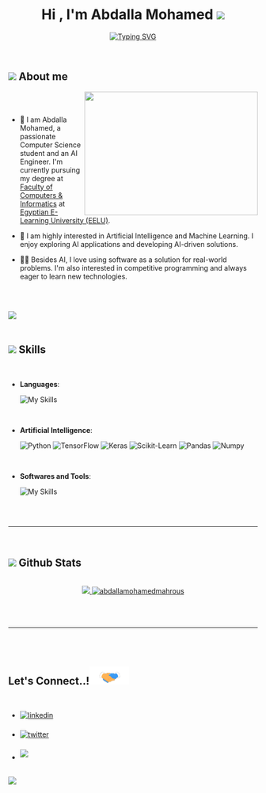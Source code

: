 <h1 align="center"><b>Hi , I'm Abdalla Mohamed </b><img src="https://media.giphy.com/media/hvRJCLFzcasrR4ia7z/giphy.gif" width="35"></h1>

<p align="center">
<a href="https://git.io/typing-svg"><img src="https://readme-typing-svg.demolab.com?font=Fira+Code&pause=1000&width=435&lines=Computer+Sciences+Student;AI+Engineer" alt="Typing SVG" /></a>
</p>

<br>

## <picture><img src = "https://github.com/ahmedbadawihosny/ahmedbadawihosny/blob/main/Images/about_me.gif?raw=true" width = 50px></picture> About me

<picture> 
  <img align="right" src="https://static1.anpoimages.com/wordpress/wp-content/uploads/2023/11/artificial-intelligence.jpg?q=50&fit=crop&w=1100&h=618&dpr=1.5" width ="350px" height="250">
</picture>

<br><br>

- :school: I am Abdalla Mohamed, a passionate Computer Science student and an AI Engineer. I'm currently pursuing my degree at [Faculty of Computers & Informatics](https://www.eelu.edu.eg/academic-affairs/faculties/faculty-computers-and-information-technology) at [Egyptian E-Learning University (EELU)](https://www.eelu.edu.eg/).

- :robot: I am highly interested in Artificial Intelligence and Machine Learning. I enjoy exploring AI applications and developing AI-driven solutions.

- :technologist: Besides AI, I love using software as a solution for real-world problems. I'm also interested in competitive programming and always eager to learn new technologies.

<br>
<br>

<img src="https://user-images.githubusercontent.com/73097560/115834477-dbab4500-a447-11eb-908a-139a6edaec5c.gif"><br><br>

## <img src="https://media2.giphy.com/media/QssGEmpkyEOhBCb7e1/giphy.gif?cid=ecf05e47a0n3gi1bfqntqmob8g9aid1oyj2wr3ds3mg700bl&rid=giphy.gif" width ="25"><b> Skills</b>
<br>

<p align="center">

- **Languages**:
    
  ![My Skills](https://skillicons.dev/icons?i=cpp,java,python,md,mysql)

<br>   

- **Artificial Intelligence**:
  
   ![Python](https://img.shields.io/badge/Python%20-%2314354C.svg?style=for-the-badge&logo=python&logoColor=white)
   ![TensorFlow](https://img.shields.io/badge/TensorFlow%20-%23FF6F00.svg?style=for-the-badge&logo=tensorflow&logoColor=white)
   ![Keras](https://img.shields.io/badge/Keras%20-%23D00000.svg?style=for-the-badge&logo=keras&logoColor=white)
   ![Scikit-Learn](https://img.shields.io/badge/Scikit--Learn%20-%23F7931E.svg?style=for-the-badge&logo=scikit-learn&logoColor=white)
   ![Pandas](https://img.shields.io/badge/Pandas%20-%23150458.svg?style=for-the-badge&logo=pandas&logoColor=white)
   ![Numpy](https://img.shields.io/badge/Numpy%20-%23013243.svg?style=for-the-badge&logo=numpy&logoColor=white)

<br>

- **Softwares and Tools**:

  ![My Skills](https://skillicons.dev/icons?i=vscode,eclipse,idea,tensorflow,pycharm,git,github,linkedin,linux,powershell)

</p>

<br>
<br>

-----

<br>

## <img src="https://media.giphy.com/media/iY8CRBdQXODJSCERIr/giphy.gif" width="35"><b> Github Stats </b>
<br>

<div align="center">

<a href="https://github.com/abdallamohamedmahrous/">
  <img src="https://github-readme-stats.vercel.app/api?username=abdallamohamedmahrous&include_all_commits=true&count_private=true&show_icons=true&line_height=20&title_color=7A7ADB&icon_color=2234AE&text_color=D3D3D3&bg_color=0,000000,130F40" width="450"/>
  <img src="https://github-readme-stats.vercel.app/api/top-langs?username=abdallamohamedmahrous&show_icons=true&locale=en&layout=compact&line_height=20&title_color=7A7ADB&icon_color=2234AE&text_color=D3D3D3&bg_color=0,000000,130F40" width="375"  alt="abdallamohamedmahrous"/>

</a>
</div>

<br>
<br>
<br>

-----

<br>
<br>

## <b> Let's Connect..!</b><img src="https://github.com/0xAbdulKhalid/0xAbdulKhalid/raw/main/assets/mdImages/handshake.gif" width ="80">
<br>
<div align='left'>

<ul>

<li>
<a href="https://www.linkedin.com/in/abdalla-mohamed-0193662b1/" target="_blank">
<img src="https://img.shields.io/badge/linkedin:  0xabdulkhalid-%2300acee.svg?color=405DE6&style=for-the-badge&logo=linkedin&logoColor=white" alt=linkedin style="margin-bottom: 5px;"/>
</a>
</li>

<br>

<li>
<a href="https://twitter.com/0xabdulkhalid" target="_blank">
<img src="https://img.shields.io/badge/twitter:  0xabdulkhalid-%2300acee.svg?color=1DA1F2&style=for-the-badge&logo=twitter&logoColor=white" alt=twitter style="margin-bottom: 5px;"/>
</a>
</li>

<br>

<li>
<a href="mailto:abdallamahrous1221@gmail.com" target="_blank">
<img src="https://img.shields.io/badge/gmail:  0xabdulkhalid-%23EA4335.svg?style=for-the-badge&logo=gmail&logoColor=white" t=mail style="margin-bottom: 5px;" />
</a>
</li>
	
</ul>
</div>

<br>
<img src="https://user-images.githubusercontent.com/73097560/115834477-dbab4500-a447-11eb-908a-139a6edaec5c.gif">
<br>
<br>
<br>
